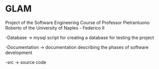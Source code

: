 # GLAM
Project of the Software Engineering Course of Professor Pietrantuono Roberto of the University of Naples - Federico II

-Database -> mysql script for creating a database for testing the project

-Documentation -> documentation describing the phases of software development

-src -> source code
